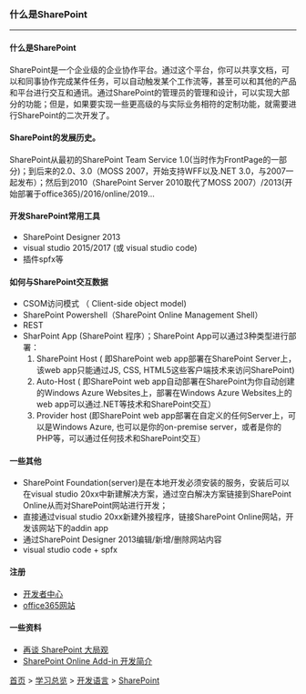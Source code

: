 ### 什么是SharePoint
-------

#### 什么是SharePoint
SharePoint是一个企业级的企业协作平台。通过这个平台，你可以共享文档，可以和同事协作完成某件任务，可以自动触发某个工作流等，甚至可以和其他的产品和平台进行交互和通讯。通过SharePoint的管理员的管理和设计，可以实现大部分的功能；但是，如果要实现一些更高级的与实际业务相符的定制功能，就需要进行SharePoint的二次开发了。

#### SharePoint的发展历史。
SharePoint从最初的SharePoint Team Service 1.0(当时作为FrontPage的一部分)；到后来的2.0、3.0（MOSS 2007，开始支持WFF以及.NET 3.0，与2007一起发布）；然后到2010（SharePoint Server 2010取代了MOSS 2007）/2013(开始部署于office365)/2016/online/2019...

#### 开发SharePoint常用工具
* SharePoint Designer 2013
* visual studio 2015/2017 (或 visual studio code)
* 插件spfx等

#### 如何与SharePoint交互数据
* CSOM访问模式 （ Client-side object model)
* SharePoint Powershell（SharePoint Online Management Shell）
* REST
* SharPoint App (SharePoint 程序）；SharePoint App可以通过3种类型进行部署：
  1. SharePoint Host ( 即SharePoint web app部署在SharePoint Server上，该web app只能通过JS, CSS, HTML5这些客户端技术来访问SharePoint)
  2. Auto-Host ( 即SharePoint web app自动部署在SharePoint为你自动创建的Windows Azure Websites上，部署在Windows Azure Websites上的web app可以通过.NET等技术和SharePoint交互）
  3. Provider host (即SharePoint web app部署在自定义的任何Server上，可以是Windows Azure, 也可以是你的on-premise server，或者是你的PHP等，可以通过任何技术和SharePoint交互）

#### 一些其他
* SharePoint Foundation(server)是在本地开发必须安装的服务，安装后可以在visual studio 20xx中新建解决方案，通过空白解决方案链接到SharePoint Online从而对SharePoint网站进行开发；
* 直接通过visual studio 20xx新建外接程序，链接SharePoint Online网站，开发该网站下的addin app
* 通过SharePoint Designer 2013编辑/新增/删除网站内容
* visual studio code + spfx

#### 注册
* [开发者中心](https://developer.microsoft.com/zh-cn/office/profile)
* [office365网站](https://portal.office.com/adminportal/home)



#### 一些资料
* [再谈 SharePoint 大局观](https://github.com/chenxizhang/office365dev/blob/master/docs/sharepoint.md)
* [SharePoint Online Add-in 开发简介](https://www.cnblogs.com/chenxizhang/p/8086816.html)




[首页](../../README.md) > [学习总览](../../introduction/studyCatalogList.md) > [开发语言](../developmentLanguage/developmentLanguage.md) > [SharePoint](SharePoint.md)
